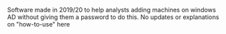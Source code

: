 Software made in 2019/20 to help analysts adding machines on windows AD without giving them a password to do this.
No updates or explanations on "how-to-use" here